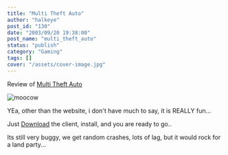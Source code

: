 ```yaml
---
title: "Multi Theft Auto"
author: "halkeye"
post_id: "130"
date: "2003/09/20 19:38:00"
post_name: "multi_theft_auto"
status: "publish"
category: "Gaming"
tags: []
cover: "/assets/cover-image.jpg"
---
```


Review of [Multi Theft Auto](https://web.archive.org/web/20180307003844/https://mtavc.com/)

![moocow](2956_f5f06c8aba2da87601eb0384c0d65c0d.jpg)

  

YEa, other than the website, i don't have much to say, it is REALLY fun...

Just [Download](https://web.archive.org/web/20180307003844/https://mtavc.com/) the client, install, and you are ready to go..

Its still very buggy, we get random crashes, lots of lag, but it would rock for a land party...
